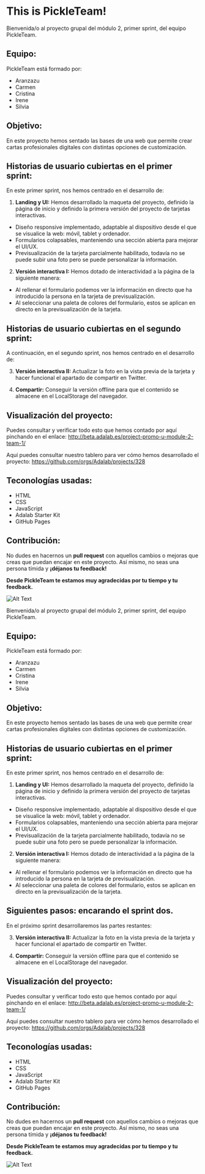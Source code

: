 

# This is PickleTeam!  
Bienvenida/o al proyecto grupal del módulo 2, primer sprint, del equipo PickleTeam. 

## Equipo:
PickleTeam está formado por: 

- Aranzazu
- Carmen
- Cristina
- Irene
- Silvia

## Objetivo:

En este proyecto hemos sentado las bases de una web que permite crear cartas profesionales digitales con distintas opciones de customización. 


## Historias de usuario cubiertas en el primer sprint: 

En este primer sprint, nos hemos centrado en el desarrollo de: 

1. **Landing y UI:** 
Hemos desarrollado la maqueta del proyecto, definido la página de inicio y definido la primera versión del proyecto de tarjetas interactivas. 
- Diseño responsive implementado, adaptable al dispositivo desde el que se visualice la web: móvil, tablet y ordenador.
- Formularios colapsables, manteniendo una sección abierta para mejorar el UI/UX.
- Previsualización de la tarjeta parcialmente habilitado, todavía no se puede subir una foto pero se puede personalizar la información.

2. **Versión interactiva I:**
Hemos dotado de interactividad a la página de la siguiente manera: 
- Al rellenar el formulario podemos ver la información en directo que ha introducido la persona en la tarjeta de previsualización.
- Al seleccionar una paleta de colores del formulario, estos se aplican en directo en la previsualización de la tarjeta.

## Historias de usuario cubiertas en el segundo sprint:

A continuación, en el segundo sprint, nos hemos centrado en el desarrollo de:

3. **Versión interactiva II:**
Actualizar la foto en la vista previa de la tarjeta y hacer funcional el apartado de compartir en Twitter. 

4. **Compartir:**
Conseguir la versión offline para que el contenido se almacene en el LocalStorage del navegador. 

## Visualización del proyecto: 
Puedes consultar y verificar todo esto que hemos contado por aquí pinchando en el enlace: http://beta.adalab.es/project-promo-u-module-2-team-1/

Aquí puedes consultar nuestro tablero para ver cómo hemos desarrollado el proyecto: https://github.com/orgs/Adalab/projects/328

## Teconologías usadas: 

- HTML
- CSS
- JavaScript
- Adalab Starter Kit
- GitHub Pages

## Contribución: 
No dudes en hacernos un **pull request** con aquellos cambios o mejoras que creas que puedan encajar en este proyecto. 
Así mismo, no seas una persona tímida y **¡déjanos tu feedback!**

**Desde PickleTeam te estamos muy agradecidas por tu tiempo y tu feedback.**


![Alt Text](https://media.tenor.com/cXUMxqwqgT8AAAAC/piclel-dancing.gif)




Bienvenida/o al proyecto grupal del módulo 2, primer sprint, del equipo PickleTeam. 

## Equipo:
PickleTeam está formado por: 

- Aranzazu
- Carmen
- Cristina
- Irene
- Silvia

## Objetivo:

En este proyecto hemos sentado las bases de una web que permite crear cartas profesionales digitales con distintas opciones de customización. 


## Historias de usuario cubiertas en el primer sprint: 

En este primer sprint, nos hemos centrado en el desarrollo de: 

1. **Landing y UI:** 
Hemos desarrollado la maqueta del proyecto, definido la página de inicio y definido la primera versión del proyecto de tarjetas interactivas. 
- Diseño responsive implementado, adaptable al dispositivo desde el que se visualice la web: móvil, tablet y ordenador.
- Formularios colapsables, manteniendo una sección abierta para mejorar el UI/UX.
- Previsualización de la tarjeta parcialmente habilitado, todavía no se puede subir una foto pero se puede personalizar la información.

2. **Versión interactiva I:**
Hemos dotado de interactividad a la página de la siguiente manera: 
- Al rellenar el formulario podemos ver la información en directo que ha introducido la persona en la tarjeta de previsualización.
- Al seleccionar una paleta de colores del formulario, estos se aplican en directo en la previsualización de la tarjeta.

## Siguientes pasos: encarando el sprint dos.

En el próximo sprint desarrollaremos las partes restantes: 

3. **Versión interactiva II:**
Actualizar la foto en la vista previa de la tarjeta y hacer funcional el apartado de compartir en Twitter. 

4. **Compartir:**
Conseguir la versión offline para que el contenido se almacene en el LocalStorage del navegador. 

## Visualización del proyecto: 
Puedes consultar y verificar todo esto que hemos contado por aquí pinchando en el enlace: http://beta.adalab.es/project-promo-u-module-2-team-1/

Aquí puedes consultar nuestro tablero para ver cómo hemos desarrollado el proyecto: https://github.com/orgs/Adalab/projects/328

## Teconologías usadas: 

- HTML
- CSS
- JavaScript
- Adalab Starter Kit
- GitHub Pages

## Contribución: 
No dudes en hacernos un **pull request** con aquellos cambios o mejoras que creas que puedan encajar en este proyecto. 
Así mismo, no seas una persona tímida y **¡déjanos tu feedback!**

**Desde PickleTeam te estamos muy agradecidas por tu tiempo y tu feedback.**


![Alt Text](https://media.tenor.com/cXUMxqwqgT8AAAAC/piclel-dancing.gif)




